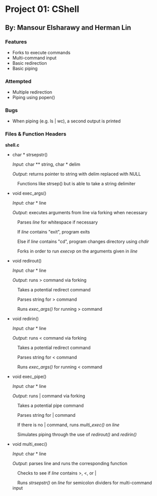 # Project 01: CShell
## By: Mansour Elsharawy and Herman Lin


### Features

 * Forks to execute commands
 * Multi-command input
 * Basic redirection
 * Basic piping

### Attempted

 * Multiple redirection 
 * Piping using popen()

### Bugs

 * When piping (e.g. ls | wc), a second output is printed

### Files & Function Headers

**shell.c**
 * char * strsepstr()<p>
 *Input*: char ** string, char * delim<p>
 *Output*: returns pointer to string with delim replaced with NULL<p>
 &nbsp;&nbsp;&nbsp;&nbsp;Functions like strsep() but is able to take a string delimiter<p>
 
 
 * void exec_args()<p>
 *Input*: char * line<p>
 *Output*: executes arguments from line via forking when necessary<p>
 &nbsp;&nbsp;&nbsp;&nbsp;Parses *line* for whitespace if necessary<p>
 &nbsp;&nbsp;&nbsp;&nbsp;If *line* contains "exit", program exits<p>
 &nbsp;&nbsp;&nbsp;&nbsp;Else if *line* contains "cd", program changes directory using *chdir*<p>
 &nbsp;&nbsp;&nbsp;&nbsp;Forks in order to run *execvp* on the arguments given in *line*<p>
 
 
 * void redirout()<p>
 *Input*: char * line<p>
 *Output*: runs > command via forking<p>
 &nbsp;&nbsp;&nbsp;&nbsp;Takes a potential redirect command<p>
 &nbsp;&nbsp;&nbsp;&nbsp;Parses string for > command<p>
 &nbsp;&nbsp;&nbsp;&nbsp;Runs *exec_args()* for running > command<p>
 
 
 * void redirin()<p>
 *Input*: char * line<p>
 *Output*: runs < command via forking<p>
 &nbsp;&nbsp;&nbsp;&nbsp;Takes a potential redirect command<p>
 &nbsp;&nbsp;&nbsp;&nbsp;Parses string for < command<p>
 &nbsp;&nbsp;&nbsp;&nbsp;Runs *exec_args()* for running < command<p>
 
 
 * void exec_pipe()<p>
 *Input*: char * line<p>
 *Output*: runs | command via forking<p>
 &nbsp;&nbsp;&nbsp;&nbsp;Takes a potential pipe command<p>
 &nbsp;&nbsp;&nbsp;&nbsp;Parses string for | command<p>
 &nbsp;&nbsp;&nbsp;&nbsp;If there is no | command, runs *multi_exec()* on *line*<p>
 &nbsp;&nbsp;&nbsp;&nbsp;Simulates piping through the use of *redirout()* and *redirin()*<p>
 
 
 * void multi_exec()<p>
 *Input*: char * line<p>
 *Output*: parses line and runs the corresponding function<p>
 &nbsp;&nbsp;&nbsp;&nbsp;Checks to see if *line* contains >, <, or |<p>
 &nbsp;&nbsp;&nbsp;&nbsp;Runs *strsepstr()* on *line* for semicolon dividers for multi-command input<p>
 

